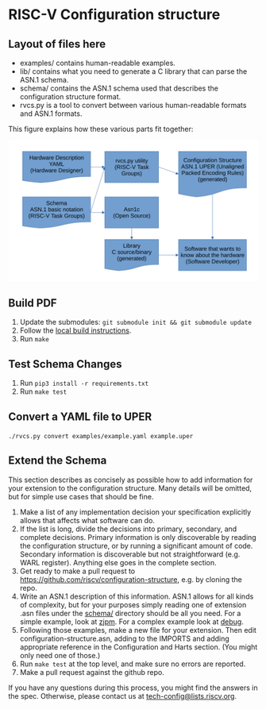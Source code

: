 # RISC-V Configuration structure

## Layout of files here
- examples/ contains human-readable examples.
- lib/ contains what you need to generate a C library that can parse the ASN.1 schema.
- schema/ contains the ASN.1 schema used that describes the configuration structure
  format.
- rvcs.py is a tool to convert between various human-readable formats and ASN.1
  formats.

This figure explains how these various parts fit together:

![Overview of the workflow.](figures/ASN.1%20Config%20Structure%20Overview.svg)

## Build PDF

1. Update the submodules: `git submodule init && git submodule update`
2. Follow the [local build
instructions](https://github.com/riscv/docs-dev-guide/blob/main/local_build.md).
3. Run `make`

## Test Schema Changes

1. Run `pip3 install -r requirements.txt`
2. Run `make test`

## Convert a YAML file to UPER

`./rvcs.py convert examples/example.yaml example.uper`

## Extend the Schema

This section describes as concisely as possible how to add information for your
extension to the configuration structure. Many details will be omitted, but for
simple use cases that should be fine.

1. Make a list of any implementation decision your specification explicitly
allows that affects what software can do.
2. If the list is long, divide the decisions into primary, secondary, and
complete decisions. Primary information is only discoverable by reading the
configuration structure, or by running a significant amount of code. Secondary
information is discoverable but not straightforward (e.g. WARL register).
Anything else goes in the complete section.
3. Get ready to make a pull request to
https://github.com/riscv/configuration-structure, e.g. by cloning the repo.
4. Write an ASN.1 description of this information. ASN.1 allows for all kinds of
complexity, but for your purposes simply reading one of extension .asn files
under the [schema/](https://github.com/riscv/configuration-structure/tree/master/schema) directory should be all you need. For a simple example, look
at [zjpm](https://github.com/riscv/configuration-structure/blob/master/schema/zjpm-extension.asn). For a complex example look at [debug](https://github.com/riscv/configuration-structure/blob/master/schema/debug-extension.asn).
5. Following those examples, make a new file for your extension. Then edit
configuration-structure.asn, adding to the IMPORTS and adding appropriate
reference in the Configuration and Harts section. (You might only need one of
those.)
6. Run `make test` at the top level, and make sure no errors are reported.
7. Make a pull request against the github repo.

If you have any questions during this process, you might find the answers
in the spec. Otherwise, please contact us at
tech-config@lists.riscv.org.
